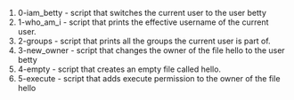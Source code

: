 1. 0-iam_betty - script that switches the current user to the user betty
2. 1-who_am_i - script that prints the effective username of the current user.
3. 2-groups - script that prints all the groups the current user is part of.
4. 3-new_owner -  script that changes the owner of the file hello to the user betty
5. 4-empty - script that creates an empty file called hello.
6. 5-execute -  script that adds execute permission to the owner of the file hello
